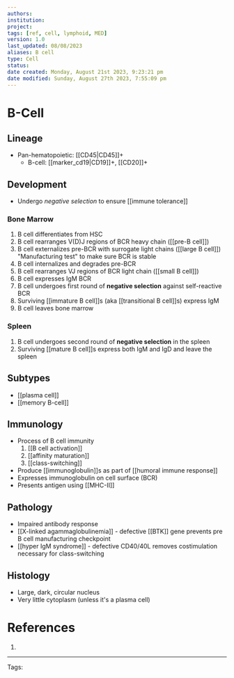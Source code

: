 ```yaml
---
authors: 
institution: 
project: 
tags: [ref, cell, lymphoid, MED]
version: 1.0
last_updated: 08/08/2023
aliases: B cell
type: Cell
status: 
date created: Monday, August 21st 2023, 9:23:21 pm
date modified: Sunday, August 27th 2023, 7:55:09 pm
---
```


# B-Cell

## Lineage
- Pan-hematopoietic: [[CD45|CD45]]+
	- B-cell: [[marker_cd19|CD19]]+, [[CD20]]+
## Development
- Undergo _negative selection_ to ensure [[immune tolerance]]
### Bone Marrow
1. B cell differentiates from HSC
2. B cell rearranges V(D)J regions of BCR heavy chain ([[pre-B cell]])
3. B cell externalizes pre-BCR with surrogate light chains ([[large B cell]])
	   "Manufacturing test" to make sure BCR is stable
5. B cell internalizes and degrades pre-BCR
6. B cell rearranges VJ regions of BCR light chain ([[small B cell]])
7. B cell expresses IgM BCR
8. B cell undergoes first round of **negative selection** against self-reactive BCR
9. Surviving [[immature B cell]]s (aka [[transitional B cell]]s) express IgM
10. B cell leaves bone marrow
### Spleen
1. B cell undergoes second round of **negative selection** in the spleen
2. Surviving [[mature B cell]]s express both IgM and IgD and leave the spleen
## Subtypes
- [[plasma cell]]
- [[memory B-cell]]
## Immunology
- Process of B cell immunity
	1. [[B cell activation]]
	2. [[affinity maturation]]
	3. [[class-switching]]
- Produce [[immunoglobulin]]s as part of [[humoral immune response]]
- Expresses immunoglobulin on cell surface (BCR)
- Presents antigen using [[MHC-II]]

## Pathology
- Impaired antibody response
- [[X-linked agammaglobulinemia]] - defective [[BTK]] gene prevents pre B cell manufacturing checkpoint
- [[hyper IgM syndrome]] - defective CD40/40L removes costimulation necessary for class-switching
## Histology
- Large, dark, circular nucleus
- Very little cytoplasm (unless it's a plasma cell)

# References
1. 

---
Tags: